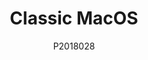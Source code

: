 ---
author: P2018028
title: Classic MacOS
year: 1984
image_url: /images/mac-os.png
caption: Το Classic MacOS ή αλλίως Macintosh System 1 όπως ονομαζόταν στην κυκλοφορία του είναι το λειτουργικό σύστημα του Macintosh του πρώτου εμπορικά επιτυχημένου προσωπικού υπολογιστή. Το λειτουργικό ήταν τόσο πρωτοποριακό για την εποχή που που πολλά features του επιβιώνουν μέχρι και σήμερα, ενώ ταυτόχρονα εδώ στην βάση στην οποία πολλά λειτουργικά "πατάνε" σήμερα. Ωστόσο όσο πρωτοποριακό και αν ήταν το λειτουργικό οι περιορισμοί της εποχής δεν επέτρεπαν ορισμένες λειτουργίες που σήμερα θεωρούμε δεδομένες. Με ένα καλό παράδειγμα να είναι το multitasking το οποίο δεν επέτρεπε το MacOS, αφενός από την ελάχιστη RAM αλλά αφετέρου από τον σχεδιασμό του λειτουργικού, διότι δεν θεωρήθηκε σημαντικό από τους προγραμματιστές
license_url: 'https://www.versionmuseum.com/history-of/classic-mac-os'
license_text: Courtesy of Apple
categories:
  - Αρχέτυπα
  - Επιφάνεια Εργασίας
tags:
  - Apple
  - Xerox Alto
  - Apple I
---